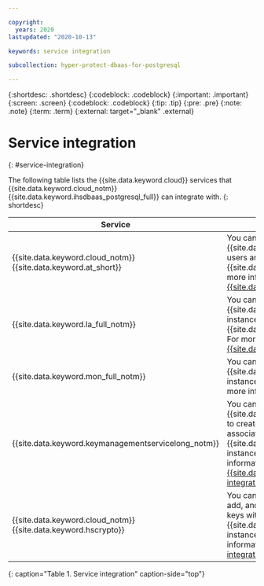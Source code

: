 ```yaml
---

copyright:
  years: 2020
lastupdated: "2020-10-13"

keywords: service integration

subcollection: hyper-protect-dbaas-for-postgresql

---
```


{:shortdesc: .shortdesc}
{:codeblock: .codeblock}
{:important: .important}
{:screen: .screen}
{:codeblock: .codeblock}
{:tip: .tip}
{:pre: .pre}
{:note: .note}
{:term: .term}
{:external: target="_blank" .external}

# Service integration
{: #service-integration}

The following table lists the {{site.data.keyword.cloud}} services that {{site.data.keyword.cloud_notm}} {{site.data.keyword.ihsdbaas_postgresql_full}} can integrate with.
{: shortdesc}

| Service | Description |
|---------|---------------|
| {{site.data.keyword.cloud_notm}} {{site.data.keyword.at_short}} | You can use the {{site.data.keyword.cloud_notm}} {{site.data.keyword.at_short}} service to track how users and applications interact with {{site.data.keyword.ihsdbaas_postgresql_full}}. For more information, see [Auditing events for {{site.data.keyword.ihsdbaas_postgresql_full}}](/docs/hyper-protect-dbaas-for-postgresql?topic=hyper-protect-dbaas-for-postgresql-activity-tracker-events).|
| {{site.data.keyword.la_full_notm}} | You can view logs of your {{site.data.keyword.ihsdbaas_postgresql_full}} service instance in your chosen {{site.data.keyword.loganalysisshort_notm}} instance. For more information, see [Sending logs to {{site.data.keyword.la_full_notm}}](/docs/hyper-protect-dbaas-for-postgresql?topic=hyper-protect-dbaas-for-postgresql-sendlogs).|
| {{site.data.keyword.mon_full_notm}}| You can monitor the health and resource usage of your {{site.data.keyword.ihsdbaas_postgresql_full}} service instance with {{site.data.keyword.mon_full_notm}}. For more information, see [Monitoring databases](/docs/hyper-protect-dbaas-for-postgresql?topic=hyper-protect-dbaas-for-postgresql-monitor).|
| {{site.data.keyword.keymanagementservicelong_notm}} | You can use {{site.data.keyword.keymanagementservicelong_notm}} to create, add, and manage encryption keys and associate the keys with your {{site.data.keyword.ihsdbaas_postgresql_full}} service instance to encrypt your databases. For more information, see [{{site.data.keyword.keymanagementserviceshort}} integration](/docs/hyper-protect-dbaas-for-postgresql?topic=hyper-protect-dbaas-for-postgresql-key-protect-byok).|
| {{site.data.keyword.cloud_notm}} {{site.data.keyword.hscrypto}}| You can use {{site.data.keyword.hscrypto}} to create, add, and manage encryption keys and associate the keys with your {{site.data.keyword.ihsdbaas_postgresql_full}} service instance to encrypt your databases. For more information, see [{{site.data.keyword.hscrypto}} integration](/docs/hyper-protect-dbaas-for-postgresql?topic=hyper-protect-dbaas-for-postgresql-hpcs-byok).|
{: caption="Table 1. Service integration" caption-side="top"}
